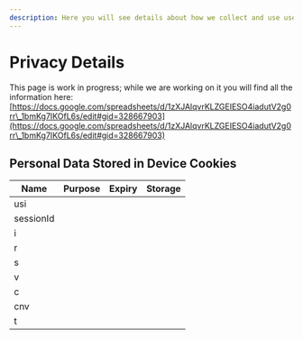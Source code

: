 ```yaml
---
description: Here you will see details about how we collect and use user data.
---
```


# Privacy Details

This page is work in progress; while we are working on it you will find all the information here: [https://docs.google.com/spreadsheets/d/1zXJAlqvrKLZGEIESO4iadutV2g0rr\_1bmKg7IKOfL6s/edit#gid=328667903](https://docs.google.com/spreadsheets/d/1zXJAlqvrKLZGEIESO4iadutV2g0rr\_1bmKg7IKOfL6s/edit#gid=328667903)

## Personal Data Stored in Device Cookies

| Name      | Purpose | Expiry | Storage |
| --------- | ------- | ------ | ------- |
| usi       |         |        |         |
| sessionId |         |        |         |
| i         |         |        |         |
| r         |         |        |         |
| s         |         |        |         |
| v         |         |        |         |
| c         |         |        |         |
| cnv       |         |        |         |
| t         |         |        |         |
